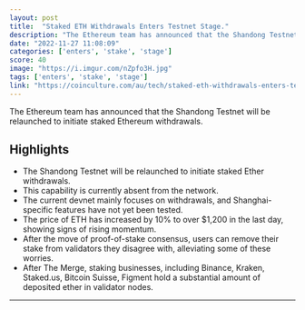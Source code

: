 ```yaml
---
layout: post
title:  "Staked ETH Withdrawals Enters Testnet Stage."
description: "The Ethereum team has announced that the Shandong Testnet will be relaunched to initiate staked Ethereum withdrawals."
date: "2022-11-27 11:08:09"
categories: ['enters', 'stake', 'stage']
score: 40
image: "https://i.imgur.com/nZpfo3H.jpg"
tags: ['enters', 'stake', 'stage']
link: "https://coinculture.com/au/tech/staked-eth-withdrawals-enters-testnet-stage-eth-price-up-10/"
---
```


The Ethereum team has announced that the Shandong Testnet will be relaunched to initiate staked Ethereum withdrawals.

## Highlights

- The Shandong Testnet will be relaunched to initiate staked Ether withdrawals.
- This capability is currently absent from the network.
- The current devnet mainly focuses on withdrawals, and Shanghai-specific features have not yet been tested.
- The price of ETH has increased by 10% to over $1,200 in the last day, showing signs of rising momentum.
- After the move of proof-of-stake consensus, users can remove their stake from validators they disagree with, alleviating some of these worries.
- After The Merge, staking businesses, including Binance, Kraken, Staked.us, Bitcoin Suisse, Figment hold a substantial amount of deposited ether in validator nodes.

---
